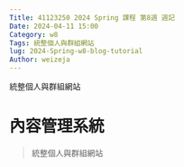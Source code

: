 ```yaml
---
Title: 41123250 2024 Spring 課程 第8週 週記
Date: 2024-04-11 15:00
Category: w8
Tags: 統整個人與群組網站
lug: 2024-Spring-w8-blog-tutorial
Author: weizeja
---
```


統整個人與群組網站

<!-- PELICAN_END_SUMMARY -->

# 內容管理系統
>統整個人與群組網站
